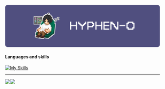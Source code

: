 [![redpanda's GitHub Banner](./assets/profile.png)]()

#### Languages and skills
[![My Skills](https://skillicons.dev/icons?i=next,react,laravel,py,ts,js,html,css,docker,aws)](https://skillicons.dev)

-----

<a href="https://github.com/hyphen-o/github-readme-stats">
  <img  align="left" src="https://github-readme-stats.vercel.app/api?username=hyphen-o&theme=vue-dark&show_icons=true" />
</a>
<a href="https://github.com/hyphen-o/github-readme-stats">
  <img  align="left" src="https://github-readme-stats.vercel.app/api/top-langs/?username=hyphen-o&theme=vue-dark&show_icons=true&layout=compact" />
</a>
<!--
**hyphen-o/hyphen-o** is a ✨ _special_ ✨ repository because its `README.md` (this file) appears on your GitHub profile.

Here are some ideas to get you started:

- 🔭 I’m currently working on ...
- 🌱 I’m currently learning ...
- 👯 I’m looking to collaborate on ...
- 🤔 I’m looking for help with ...
- 💬 Ask me about ...
- 📫 How to reach me: ...
- 😄 Pronouns: ...
- ⚡ Fun fact: ...
-->
